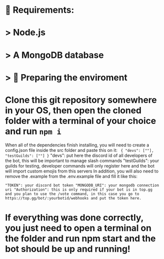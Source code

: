 # 👷 **Requirements:**
# > Node.js
# > A MongoDB database
# > 🧹 Preparing the enviroment
# Clone this git repository somewhere in your OS, then open the cloned folder with a terminal of your choice and run `npm i`

When all of the dependencies finish installing, you will need to create a config.json file inside the src folder and paste this on it:
`
{
"devs": [""],
"testGuilds": [""]
}`
"devs": put here the discord id of all developers of the bot, this will be important to manage slash commands
"testGuilds": your guilds for testing, developer commands will only register here and the bot will import custom emojis from this servers
In addition, you will also need to remove the .example from the .env.example file and fill it like this:

`
"TOKEN": your discord bot token
"MONGODB_URI": your mongodb connection uri
"Authorization": this is only required if your bot is in top.gg and you plan to use the /vote command, in this case you go to https://top.gg/bot/:yourbotid/webhooks and put the token here.
`
# If everything was done correctly, you just need to open a terminal on the folder and run npm start and the bot should be up and running!
